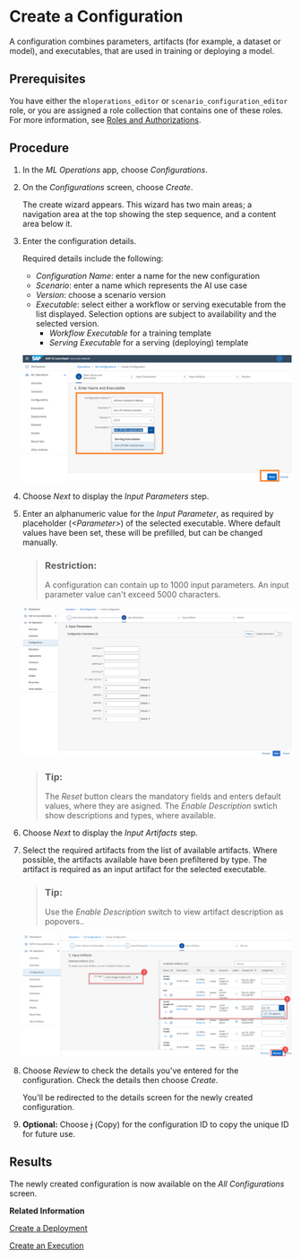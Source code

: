 <!-- loio03bdcc7fbb0b4e67a7d946692f0fd857 -->

<link rel="stylesheet" type="text/css" href="css/sap-icons.css"/>

# Create a Configuration

A configuration combines parameters, artifacts \(for example, a dataset or model\), and executables, that are used in training or deploying a model.



<a name="loio03bdcc7fbb0b4e67a7d946692f0fd857__prereq_b54_nld_jpb"/>

## Prerequisites

You have either the `mloperations_editor` or `scenario_configuration_editor` role, or you are assigned a role collection that contains one of these roles. For more information, see [Roles and Authorizations](roles-and-authorizations-4ef8499.md).



## Procedure

1.  In the *ML Operations* app, choose *Configurations*.

2.  On the *Configurations* screen, choose *Create*.

    The create wizard appears. This wizard has two main areas; a navigation area at the top showing the step sequence, and a content area below it.

3.  Enter the configuration details.

    Required details include the following:

    -   *Configuration Name*: enter a name for the new configuration
    -   *Scenario*: enter a name which represents the AI use case
    -   *Version*: choose a scenario version
    -   *Executable*: select either a workflow or serving executable from the list displayed. Selection options are subject to availability and the selected version.
        -   *Workflow Executable* for a training template
        -   *Serving Executable* for a serving \(deploying\) template


    ![](images/Example_Producer_Deployment_3_d766823.png)

4.  Choose *Next* to display the *Input Parameters* step.

5.  Enter an alphanumeric value for the *Input Parameter*, as required by placeholder \(*<Parameter\>*\) of the selected executable. Where default values have been set, these will be prefilled, but can be changed manually.

    > ### Restriction:  
    > A configuration can contain up to 1000 input parameters. An input parameter value can't exceed 5000 characters.

    ![](images/Image_AI_Launchpad_CC_3_bd68061.png)

    > ### Tip:  
    > The *Reset* button clears the mandatory fields and enters default values, where they are asigned. The *Enable Description* swtich show descriptions and types, where available.

6.  Choose *Next* to display the *Input Artifacts* step.

7.  Select the required artifacts from the list of available artifacts. Where possible, the artifacts available have been prefiltered by type. The artifact is required as an input artifact for the selected executable.

    > ### Tip:  
    > Use the *Enable Description* switch to view artifact description as popovers..

    ![](images/create-a-configuration_2565523.png)

8.  Choose *Review* to check the details you've entered for the configuration. Check the details then choose *Create*.

    You'll be redirected to the details screen for the newly created configuration.

9.  **Optional:** Choose <span class="SAP-icons"></span> \(Copy\) for the configuration ID to copy the unique ID for future use.




<a name="loio03bdcc7fbb0b4e67a7d946692f0fd857__result_g55_whz_hvb"/>

## Results

The newly created configuration is now available on the *All Configurations* screen.

**Related Information**  


[Create a Deployment](create-a-deployment-33b34e9.md "You create a deployment to run a model for serving purposes.")

[Create an Execution](create-an-execution-6c90fc7.md "")

